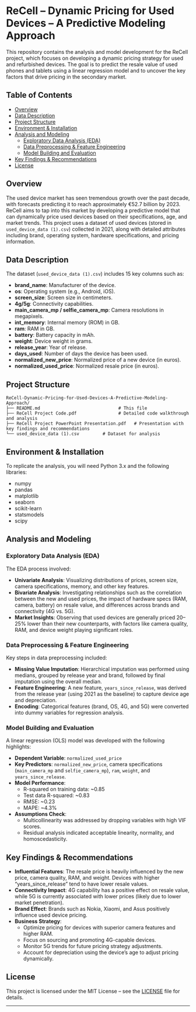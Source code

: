 # ReCell – Dynamic Pricing for Used Devices – A Predictive Modeling Approach

This repository contains the analysis and model development for the ReCell project, which focuses on developing a dynamic pricing strategy for used and refurbished devices. The goal is to predict the resale value of used phones and tablets using a linear regression model and to uncover the key factors that drive pricing in the secondary market.

## Table of Contents

- [Overview](#overview)
- [Data Description](#data-description)
- [Project Structure](#project-structure)
- [Environment & Installation](#environment--installation)
- [Analysis and Modeling](#analysis-and-modeling)
  - [Exploratory Data Analysis (EDA)](#exploratory-data-analysis-eda)
  - [Data Preprocessing & Feature Engineering](#data-preprocessing--feature-engineering)
  - [Model Building and Evaluation](#model-building-and-evaluation)
- [Key Findings & Recommendations](#key-findings--recommendations)
- [License](#license)

## Overview

The used device market has seen tremendous growth over the past decade, with forecasts predicting it to reach approximately €52.7 billion by 2023. ReCell aims to tap into this market by developing a predictive model that can dynamically price used devices based on their specifications, age, and market trends. This project uses a dataset of used devices (stored in `used_device_data (1).csv`) collected in 2021, along with detailed attributes including brand, operating system, hardware specifications, and pricing information.

## Data Description

The dataset (`used_device_data (1).csv`) includes 15 key columns such as:

- **brand_name**: Manufacturer of the device.
- **os**: Operating system (e.g., Android, iOS).
- **screen_size**: Screen size in centimeters.
- **4g/5g**: Connectivity capabilities.
- **main_camera_mp / selfie_camera_mp**: Camera resolutions in megapixels.
- **int_memory**: Internal memory (ROM) in GB.
- **ram**: RAM in GB.
- **battery**: Battery capacity in mAh.
- **weight**: Device weight in grams.
- **release_year**: Year of release.
- **days_used**: Number of days the device has been used.
- **normalized_new_price**: Normalized price of a new device (in euros).
- **normalized_used_price**: Normalized resale price (in euros).

## Project Structure

```
ReCell-Dynamic-Pricing-for-Used-Devices-A-Predictive-Modeling-Approach/
├── README.md                              # This file
├── ReCell Project Code.pdf                # Detailed code walkthrough and analysis
├── ReCell Project PowerPoint Presentation.pdf   # Presentation with key findings and recommendations
└── used_device_data (1).csv         # Dataset for analysis
```

## Environment & Installation

To replicate the analysis, you will need Python 3.x and the following libraries:

- numpy
- pandas
- matplotlib
- seaborn
- scikit-learn
- statsmodels
- scipy

## Analysis and Modeling

### Exploratory Data Analysis (EDA)

The EDA process involved:
- **Univariate Analysis**: Visualizing distributions of prices, screen size, camera specifications, memory, and other key features.
- **Bivariate Analysis**: Investigating relationships such as the correlation between the new and used prices, the impact of hardware specs (RAM, camera, battery) on resale value, and differences across brands and connectivity (4G vs. 5G).
- **Market Insights**: Observing that used devices are generally priced 20–25% lower than their new counterparts, with factors like camera quality, RAM, and device weight playing significant roles.

### Data Preprocessing & Feature Engineering

Key steps in data preprocessing included:
- **Missing Value Imputation**: Hierarchical imputation was performed using medians, grouped by release year and brand, followed by final imputation using the overall median.
- **Feature Engineering**: A new feature, `years_since_release`, was derived from the release year (using 2021 as the baseline) to capture device age and depreciation.
- **Encoding**: Categorical features (brand, OS, 4G, and 5G) were converted into dummy variables for regression analysis.

### Model Building and Evaluation

A linear regression (OLS) model was developed with the following highlights:
- **Dependent Variable**: `normalized_used_price`
- **Key Predictors**: `normalized_new_price`, camera specifications (`main_camera_mp` and `selfie_camera_mp`), `ram`, `weight`, and `years_since_release`.
- **Model Performance**: 
  - R-squared on training data: ~0.85 
  - Test data R-squared: ~0.83 
  - RMSE: ~0.23 
  - MAPE: ~4.3%
- **Assumptions Check**: 
  - Multicollinearity was addressed by dropping variables with high VIF scores.
  - Residual analysis indicated acceptable linearity, normality, and homoscedasticity.

## Key Findings & Recommendations

- **Influential Features**: The resale price is heavily influenced by the new price, camera quality, RAM, and weight. Devices with higher “years_since_release” tend to have lower resale values.
- **Connectivity Impact**: 4G capability has a positive effect on resale value, while 5G is currently associated with lower prices (likely due to lower market penetration).
- **Brand Effect**: Brands such as Nokia, Xiaomi, and Asus positively influence used device pricing.
- **Business Strategy**: 
  - Optimize pricing for devices with superior camera features and higher RAM.
  - Focus on sourcing and promoting 4G-capable devices.
  - Monitor 5G trends for future pricing strategy adjustments.
  - Account for depreciation using the device’s age to adjust pricing dynamically.

## License

This project is licensed under the MIT License – see the [LICENSE](LICENSE) file for details.

---
